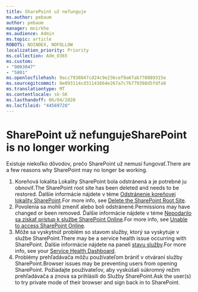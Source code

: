 ```yaml
---
title: SharePoint už nefunguje
ms.author: pebaum
author: pebaum
manager: mnirkhe
ms.audience: Admin
ms.topic: article
ROBOTS: NOINDEX, NOFOLLOW
localization_priority: Priority
ms.collection: Adm_O365
ms.custom:
- "9003047"
- "5801"
ms.openlocfilehash: 9acc7930847cd24c9e236cef9a6fab770889315e
ms.sourcegitcommit: 8e093114cd31141664e267a7c7b779398d5fdfa8
ms.translationtype: MT
ms.contentlocale: sk-SK
ms.lasthandoff: 06/04/2020
ms.locfileid: "44569728"
---
```

# <a name="sharepoint-is-no-longer-working"></a><span data-ttu-id="724ff-102">SharePoint už nefunguje</span><span class="sxs-lookup"><span data-stu-id="724ff-102">SharePoint is no longer working</span></span>

<span data-ttu-id="724ff-103">Existuje niekoľko dôvodov, prečo SharePoint už nemusí fungovať.</span><span class="sxs-lookup"><span data-stu-id="724ff-103">There are a few reasons why SharePoint may no longer be working.</span></span>

1. <span data-ttu-id="724ff-104">Koreňová lokalita Lokality SharePoint bola odstránená a je potrebné ju obnoviť.</span><span class="sxs-lookup"><span data-stu-id="724ff-104">The SharePoint root site has been deleted and needs to be restored.</span></span> <span data-ttu-id="724ff-105">Ďalšie informácie nájdete v téme [Odstránenie koreňovej lokality SharePoint](https://docs.microsoft.com/sharepoint/troubleshoot/sites/url-that-resides-under-root-site-collection-is-broken).</span><span class="sxs-lookup"><span data-stu-id="724ff-105">For more info, see [Delete the SharePoint Root Site](https://docs.microsoft.com/sharepoint/troubleshoot/sites/url-that-resides-under-root-site-collection-is-broken).</span></span>
2. <span data-ttu-id="724ff-106">Povolenia sa mohli zmeniť alebo boli odstránené.</span><span class="sxs-lookup"><span data-stu-id="724ff-106">Permissions may have changed or been removed.</span></span> <span data-ttu-id="724ff-107">Ďalšie informácie nájdete v téme [Nepodarilo sa získať prístup k službe SharePoint Online](https://docs.microsoft.com/sharepoint/troubleshoot/sharing-and-permissions/sharepoint-online-inaccessible).</span><span class="sxs-lookup"><span data-stu-id="724ff-107">For more info, see [Unable to access SharePoint Online](https://docs.microsoft.com/sharepoint/troubleshoot/sharing-and-permissions/sharepoint-online-inaccessible).</span></span>
3. <span data-ttu-id="724ff-108">Môže sa vyskytnúť problém so stavom služby, ktorý sa vyskytuje v službe SharePoint.</span><span class="sxs-lookup"><span data-stu-id="724ff-108">There may be a service health issue occurring with SharePoint.</span></span> <span data-ttu-id="724ff-109">Ďalšie informácie nájdete na paneli [stavu služby](https://admin.microsoft.com/AdminPortal/Home#/servicehealth).</span><span class="sxs-lookup"><span data-stu-id="724ff-109">For more info, see your [Service Health Dashboard](https://admin.microsoft.com/AdminPortal/Home#/servicehealth).</span></span>
4. <span data-ttu-id="724ff-110">Problémy prehľadávača môžu používateľom brániť v otváraní služby SharePoint.</span><span class="sxs-lookup"><span data-stu-id="724ff-110">Browser issues may be preventing users from opening SharePoint.</span></span> <span data-ttu-id="724ff-111">Požiadajte používateľov, aby vyskúšali súkromný režim prehľadávača a znova sa prihlásili do Služby SharePoint.</span><span class="sxs-lookup"><span data-stu-id="724ff-111">Ask the user(s) to try private mode of their browser and sign back in to SharePoint.</span></span>
